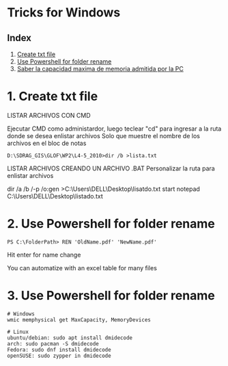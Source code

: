 # Tricks for Windows
## Index
1. [Create txt file](#id1)
2. [Use Powershell for folder rename](#id2)
3. [Saber la capacidad maxima de memoria admitida por la PC](#id3)

# 1. Create txt file <a named="id1"></a>
LISTAR ARCHIVOS CON CMD

Ejecutar CMD como administardor, luego teclear "cd" para ingresar a la ruta donde se desea enlistar archivos
Solo que muestre el nombre de los archivos en el bloc de notas
```dos
D:\SDRAG_GIS\GLOF\WP2\L4-5_2010>dir /b >lista.txt
```

LISTAR ARCHIVOS CREANDO UN ARCHIVO .BAT
Personalizar la ruta para enlistar archivos

dir /a /b /-p /o:gen >C:\Users\DELL\Desktop\lisatdo.txt
start notepad C:\Users\DELL\Desktop\listado.txt

# 2. Use Powershell for folder rename <a named="id2"></a>
```dos
PS C:\FolderPath> REN 'OldName.pdf' 'NewName.pdf'
```
Hit enter for name change

You can automatize with an excel table for many files


# 3. Use Powershell for folder rename <a named="id3"></a>
```dos
# Windows
wmic memphysical get MaxCapacity, MemoryDevices

# Linux
ubuntu/debian: sudo apt install dmidecode
arch: sudo pacman -S dmidecode
Fedora: sudo dnf install dmidecode
openSUSE: sudo zypper in dmidecode
```
